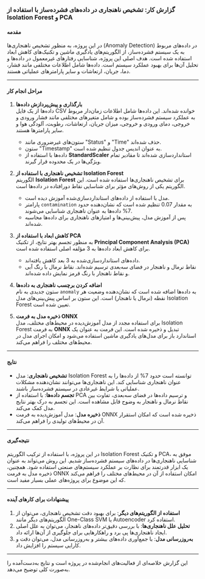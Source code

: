 ### گزارش کار: تشخیص ناهنجاری در داده‌های فشرده‌ساز با استفاده از Isolation Forest و PCA

#### **مقدمه**
در این پروژه، به منظور تشخیص ناهنجاری‌ها (Anomaly Detection) در داده‌های مربوط به یک سیستم فشرده‌ساز، از الگوریتم‌های یادگیری ماشین و تکنیک‌های کاهش ابعاد استفاده شده است. هدف اصلی این پروژه، شناسایی رفتارهای غیرمعمول در داده‌ها و تحلیل آن‌ها برای بهبود عملکرد سیستم است. داده‌ها شامل اطلاعات مختلفی مانند فشار، دما، جریان، ارتعاشات و سایر پارامترهای عملیاتی هستند.

---

#### **مراحل انجام کار**

1. **بارگذاری و پیش‌پردازش داده‌ها**  
   داده‌ها از یک فایل CSV خوانده شده‌اند. این داده‌ها شامل اطلاعات زمان‌دار مربوط به عملکرد سیستم فشرده‌ساز بوده و شامل متغیرهای مختلفی مانند فشار ورودی و خروجی، دمای ورودی و خروجی، میزان جریان، ارتعاشات، رطوبت، آلودگی هوا و سایر پارامترها هستند.  
   - ستون‌های غیرضروری مانند "Status" و "Time" حذف شده‌اند.
   - ستون "Timestamp" به عنوان اندیس جدول تنظیم شده است.
   - داده‌ها با استفاده از **StandardScaler** استانداردسازی شده‌اند تا مقادیر تمام ویژگی‌ها در یک محدوده قرار گیرند.

2. **تشخیص ناهنجاری با استفاده از Isolation Forest**  
   الگوریتم **Isolation Forest** برای تشخیص ناهنجاری‌ها استفاده شده است. این الگوریتم یکی از روش‌های مؤثر برای شناسایی نقاط دورافتاده در داده‌ها است.  
   - مدل با استفاده از داده‌های استانداردسازی‌شده آموزش دیده است.
   - پارامتر `contamination` به مقدار 0.07 تنظیم شده است که نشان‌دهنده حدود 7% داده‌ها به عنوان ناهنجاری شناسایی می‌شوند.
   - پس از آموزش مدل، پیش‌بینی‌ها و امتیازهای ناهنجاری برای داده‌ها محاسبه شده‌اند.

3. **کاهش ابعاد با استفاده از PCA**  
   به منظور تجسم بهتر نتایج، از تکنیک **Principal Component Analysis (PCA)** برای کاهش ابعاد داده‌ها به 3 مؤلفه اصلی استفاده شده است.  
   - داده‌های استانداردسازی‌شده به 3 بعد کاهش یافته‌اند.
   - نقاط نرمال و ناهنجار در فضای سه‌بعدی ترسیم شده‌اند. نقاط نرمال با رنگ آبی و نقاط ناهنجار با رنگ قرمز نمایش داده شده‌اند.

4. **اضافه کردن برچسب ناهنجاری به داده‌ها**  
   ستون جدیدی به نام `anomaly` به داده‌ها اضافه شده است که نشان‌دهنده وضعیت هر نقطه (نرمال یا ناهنجار) است. این ستون بر اساس پیش‌بینی‌های مدل Isolation Forest تعیین شده است.

5. **ذخیره مدل به فرمت ONNX**  
   برای استفاده مجدد از مدل آموزش‌دیده در محیط‌های مختلف، مدل Isolation Forest به فرمت **ONNX** تبدیل و ذخیره شده است. این فرمت به عنوان یک استاندارد باز برای مدل‌های یادگیری ماشین استفاده می‌شود و امکان اجرای مدل در محیط‌های مختلف را فراهم می‌کند.

---

#### **نتایج**

- **تشخیص ناهنجاری**: مدل Isolation Forest توانسته است حدود 7% از داده‌ها را به عنوان ناهنجاری شناسایی کند. این ناهنجاری‌ها می‌توانند نشان‌دهنده مشکلات عملیاتی یا شرایط غیرعادی در سیستم فشرده‌ساز باشند.
- **تجسم داده‌ها**: با استفاده از PCA و ترسیم داده‌ها در فضای سه‌بعدی، تفاوت بین نقاط نرمال و ناهنجار به وضوح قابل مشاهده است. این تجسم به درک بهتر نتایج مدل کمک می‌کند.
- **ذخیره مدل**: مدل آموزش‌دیده به فرمت ONNX ذخیره شده است که امکان استقرار آن در محیط‌های تولیدی را فراهم می‌کند.

---

#### **نتیجه‌گیری**

در این پروژه، با استفاده از ترکیب الگوریتم Isolation Forest و تکنیک PCA، موفق به شناسایی ناهنجاری‌ها در داده‌های سیستم فشرده‌ساز شدیم. این روش می‌تواند به عنوان یک ابزار قدرتمند برای نظارت بر عملکرد سیستم‌های صنعتی استفاده شود. همچنین، ذخیره مدل به فرمت ONNX امکان استفاده از آن در محیط‌های مختلف را فراهم می‌کند که این موضوع برای پروژه‌های عملی بسیار مفید است.

---

#### **پیشنهادات برای کارهای آینده**

1. **استفاده از الگوریتم‌های دیگر**: برای بهبود دقت تشخیص ناهنجاری، می‌توان از الگوریتم‌های دیگر مانند One-Class SVM یا Autoencoder استفاده کرد.
2. **تحلیل علل ناهنجاری‌ها**: با بررسی دقیق‌تر داده‌های ناهنجار، می‌توان به علل اصلی ایجاد ناهنجاری‌ها پی برد و راهکارهایی برای جلوگیری از آن‌ها ارائه داد.
3. **به‌روزرسانی مدل**: با جمع‌آوری داده‌های بیشتر و به‌روزرسانی مدل، می‌توان دقت و کارایی سیستم را افزایش داد.

--- 

این گزارش خلاصه‌ای از فعالیت‌های انجام‌شده در پروژه است و نتایج به‌دست‌آمده را به‌صورت کلی توضیح می‌دهد.